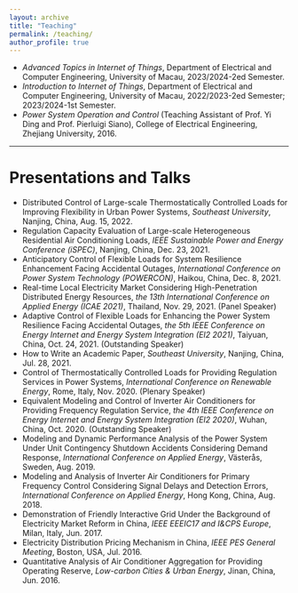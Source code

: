 ```yaml
---
layout: archive
title: "Teaching"
permalink: /teaching/
author_profile: true
---
```






- *Advanced Topics in Internet of Things*, Department of Electrical and Computer Engineering, University of Macau, 2023/2024-2ed Semester.
- *Introduction to Internet of Things*, Department of Electrical and Computer Engineering, University of Macau, 2022/2023-2ed Semester; 2023/2024-1st Semester.
- *Power System Operation and Control* (Teaching Assistant of Prof. Yi Ding and Prof. Pierluigi Siano), College of Electrical Engineering, Zhejiang University, 2016.





------

# Presentations and Talks

- Distributed Control of Large-scale Thermostatically Controlled Loads for Improving Flexibility in Urban Power Systems, *Southeast University*, Nanjing, China, Aug. 15, 2022.
- Regulation Capacity Evaluation of Large-scale Heterogeneous Residential Air Conditioning Loads, *IEEE Sustainable Power and Energy Conference (iSPEC)*, Nanjing, China, Dec. 23, 2021.
- Anticipatory Control of Flexible Loads for System Resilience Enhancement Facing Accidental Outages, *International Conference on Power System Technology (POWERCON)*, Haikou, China, Dec. 8, 2021.
- Real-time Local Electricity Market Considering High-Penetration Distributed Energy Resources, *the 13th International Conference on Applied Energy (ICAE 2021)*, Thailand, Nov. 29, 2021. (Panel Speaker)
- Adaptive Control of Flexible Loads for Enhancing the Power System Resilience Facing Accidental Outages, *the 5th IEEE Conference on Energy Internet and Energy System Integration (EI2 2021)*, Taiyuan, China, Oct. 24, 2021. (Outstanding Speaker)
- How to Write an Academic Paper, *Southeast University*, Nanjing, China, Jul. 28, 2021.
- Control of Thermostatically Controlled Loads for Providing Regulation Services in Power Systems, *International Conference on Renewable Energy*, Rome, Italy, Nov. 2020. (Plenary Speaker)
- Equivalent Modeling and Control of Inverter Air Conditioners for Providing Frequency Regulation Service, *the 4th IEEE Conference on Energy Internet and Energy System Integration (EI2 2020)*, Wuhan, China, Oct. 2020. (Outstanding Speaker)
- Modeling and Dynamic Performance Analysis of the Power System Under Unit Contingency Shutdown Accidents Considering Demand Response, *International Conference on Applied Energy*, Västerås, Sweden, Aug. 2019.
- Modeling and Analysis of Inverter Air Conditioners for Primary Frequency Control Considering Signal Delays and Detection Errors, *International Conference on Applied Energy*, Hong Kong, China, Aug. 2018.
- Demonstration of Friendly Interactive Grid Under the Background of Electricity Market Reform in China, *IEEE EEEIC17 and I&CPS Europe*, Milan, Italy, Jun. 2017.
- Electricity Distribution Pricing Mechanism in China, *IEEE PES General Meeting*, Boston, USA, Jul. 2016.
- Quantitative Analysis of Air Conditioner Aggregation for Providing Operating Reserve, *Low-carbon Cities & Urban Energy*, Jinan, China, Jun. 2016.

